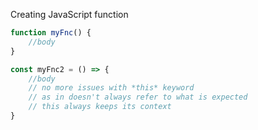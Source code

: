 Creating JavaScript function

``` javascript
function myFnc() {
    //body
}
```

``` javascript
const myFnc2 = () => {
    //body
    // no more issues with *this* keyword
    // as in doesn't always refer to what is expected
    // this always keeps its context
}
```
